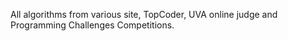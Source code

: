 All algorithms from various site, TopCoder, UVA online judge and Programming Challenges Competitions.